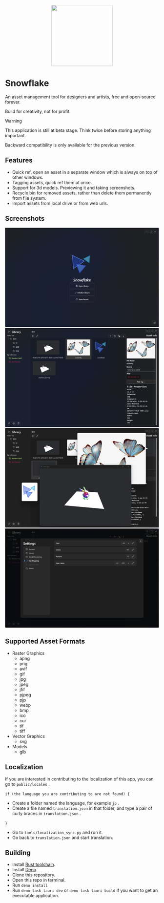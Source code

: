 <div style="display: flex; justify-content: center; width: 100%">
    <image src="./src-tauri/icons/snowflake.svg" width="200px" height="200px"/>
</div>

# Snowflake

An asset management tool for designers and artists, free and open-source forever.

Build for creativity, not for profit.

> [!WARNING]
> This application is still at beta stage. Think twice before storing anything important.
>
> Backward compatibility is only available for the previous version.

## Features

- Quick ref, open an asset in a separate window which is always on top of other windows.
- Tagging assets, quick ref them at once.
- Support for 3d models. Previewing it and taking screenshots.
- Recycle bin for removed assets, rather than delete them permanently from file system.
- Import assets from local drive or from web urls.

## Screenshots

![](readme-media/startup.png)
![](readme-media/main-page.png)
![](readme-media/quick-ref.png)
![](readme-media/settings.png)

## Supported Asset Formats

- Raster Graphics
  - apng
  - png
  - avif
  - gif
  - jpg
  - jpeg
  - jfif
  - pjpeg
  - pjp
  - webp
  - bmp
  - ico
  - cur
  - tif
  - tiff
- Vector Graphics
  - svg
- Models
  - glb

## Localization

If you are interested in contributing to the localization of this app, you can go to `public/locales` .

`if (the language you are contributing to are not found) {`

- Create a folder named the language, for example `jp` .
- Create a file named `translation.json` in that folder, and type a pair of curly braces in `translation.json` .

`}`

- Go to `tools/localization_sync.py` and run it.
- Go back to `translation.json` and start translation.

## Building

- Install [Rust toolchain](https://www.rust-lang.org/).
- Install [Deno](https://deno.com/).
- Clone this repository.
- Open this repo in terminal.
- Run `deno install`
- Run `deno task tauri dev` or `deno task tauri build` if you want to get an executable application.
